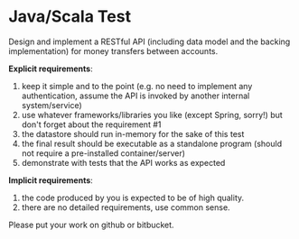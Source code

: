 Java/Scala Test
===============

Design and implement a RESTful API (including data model and the backing implementation) for money transfers between accounts.

**Explicit  requirements**:

1. keep  it  simple  and  to  the  point  (e.g.  no  need  to  implement  any  authentication,  assume  the API is invoked  by  another internal  system/service)
2. use  whatever  frameworks/libraries  you  like  (except  Spring,  sorry!)  but  don't  forget  about  the requirement  #1
3. the  datastore  should  run  in-memory  for  the  sake  of  this  test
4. the  final  result  should  be  executable  as  a   standalone  program  (should  not require a pre-installed container/server)
5. demonstrate  with  tests  that  the  API  works  as  expected

**Implicit  requirements**:

1. the  code  produced  by  you  is  expected  to  be  of  high  quality.
2. there  are  no  detailed  requirements,  use  common  sense.

Please  put  your  work  on  github  or  bitbucket.
